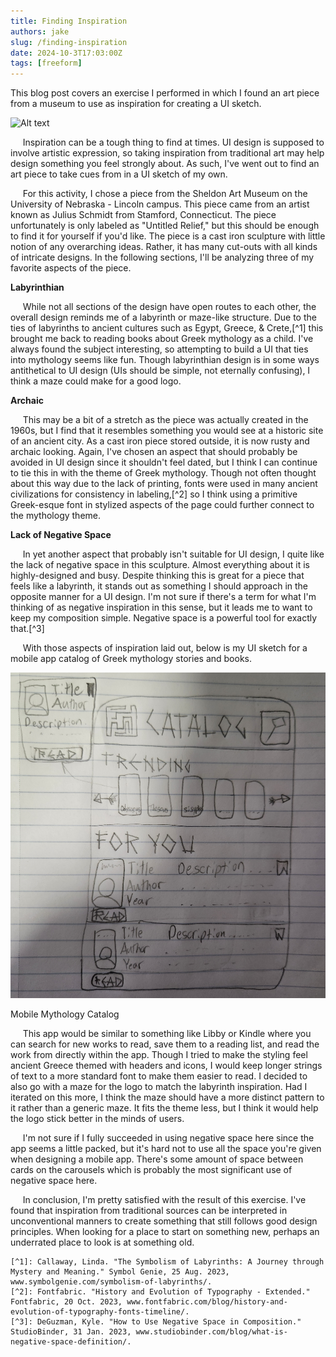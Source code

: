 ```yaml
---
title: Finding Inspiration
authors: jake
slug: /finding-inspiration
date: 2024-10-3T17:03:00Z
tags: [freeform]
---
```



This blog post covers an exercise I performed in which I found an art piece from a museum
to use as inspiration for creating a UI sketch.

![Alt text](/img/inspiration.jpeg "Inspiration stock image")


&nbsp;&nbsp;&nbsp;&nbsp;&nbsp;Inspiration can be a tough thing to find at times. UI design is supposed to involve
artistic expression, so taking inspiration from traditional art may help design something you feel strongly about.
As such, I've went out to find an art piece to take cues from in a UI sketch of my own.


&nbsp;&nbsp;&nbsp;&nbsp;&nbsp;For this activity, I chose a piece from the Sheldon Art Museum on the University of Nebraska - Lincoln
campus. This piece came from an artist known as Julius Schmidt from Stamford, Connecticut. The piece unfortunately is only labeled
as "Untitled Relief," but this should be enough to find it for yourself if you'd like. The piece is a cast iron sculpture with little
notion of any overarching ideas. Rather, it has many cut-outs with all kinds of intricate designs. In the following sections, I'll be 
analyzing three of my favorite aspects of the piece.


<strong>Labyrinthian</strong>

&nbsp;&nbsp;&nbsp;&nbsp;&nbsp;While not all sections of the design have open routes to each other, the overall design reminds me of a
labyrinth or maze-like structure. Due to the ties of labyrinths to ancient cultures such as Egypt, Greece, & Crete,[^1] this brought me back
to reading books about Greek mythology as a child. I've always found the subject interesting, so attempting to build a UI that ties into
mythology seems like fun. Though labyrinthian design is in some ways antithetical to UI design (UIs should be simple, not eternally confusing),
I think a maze could make for a good logo.


<strong>Archaic</strong>

&nbsp;&nbsp;&nbsp;&nbsp;&nbsp;This may be a bit of a stretch as the piece was actually created in the 1960s, but I find that it resembles something
you would see at a historic site of an ancient city. As a cast iron piece stored outside, it is now rusty and archaic looking. Again, I've chosen an
aspect that should probably be avoided in UI design since it shouldn't feel dated, but I think I can continue to tie this in with the theme of
Greek mythology. Though not often thought about this way due to the lack of printing, fonts were used in many ancient civilizations for consistency in 
labeling,[^2] so I think using a primitive Greek-esque font in stylized aspects of the page could further connect to the mythology theme.


<strong>Lack of Negative Space</strong>

&nbsp;&nbsp;&nbsp;&nbsp;&nbsp;In yet another aspect that probably isn't suitable for UI design, I quite like the lack of negative space in this
sculpture. Almost everything about it is highly-designed and busy. Despite thinking this is great for a piece that feels like a labyrinth, it
stands out as something I should approach in the opposite manner for a UI design. I'm not sure if there's a term for what I'm thinking of as
negative inspiration in this sense, but it leads me to want to keep my composition simple. Negative space is a powerful tool for exactly that.[^3]


&nbsp;&nbsp;&nbsp;&nbsp;&nbsp;With those aspects of inspiration laid out, below is my UI sketch for a mobile app catalog of Greek mythology stories and books.

![Alt text](/img/greek_ui.jpg "A UI sketch of a mobile catalog for Greek mythology")
<p style={{textAlign: "center"}}>Mobile Mythology Catalog</p>


&nbsp;&nbsp;&nbsp;&nbsp;&nbsp;This app would be similar to something like Libby or Kindle where you can search for new works to read, save them to
a reading list, and read the work from directly within the app. Though I tried to make the styling feel ancient Greece themed with headers and icons,
I would keep longer strings of text to a more standard font to make them easier to read. I decided to also go with a maze for the logo to match
the labyrinth inspiration. Had I iterated on this more, I think the maze should have a more distinct pattern to it rather than a generic maze. It fits
the theme less, but I think it would help the logo stick better in the minds of users. 


&nbsp;&nbsp;&nbsp;&nbsp;&nbsp;I'm not sure if I fully succeeded in using negative space here
since the app seems a little packed, but it's hard not to use all the space you're given when designing a mobile app. There's some amount of space between
cards on the carousels which is probably the most significant use of negative space here.


&nbsp;&nbsp;&nbsp;&nbsp;&nbsp;In conclusion, I'm pretty satisfied with the result of this exercise. I've found that inspiration from traditional sources
can be interpreted in unconventional manners to create something that still follows good design principles. When looking for a place to start on 
something new, perhaps an underrated place to look is at something old.


	[^1]: Callaway, Linda. "The Symbolism of Labyrinths: A Journey through Mystery and Meaning." Symbol Genie, 25 Aug. 2023, www.symbolgenie.com/symbolism-of-labyrinths/. 
	[^2]: Fontfabric. "History and Evolution of Typography - Extended." Fontfabric, 20 Oct. 2023, www.fontfabric.com/blog/history-and-evolution-of-typography-fonts-timeline/. 
	[^3]: DeGuzman, Kyle. "How to Use Negative Space in Composition." StudioBinder, 31 Jan. 2023, www.studiobinder.com/blog/what-is-negative-space-definition/. 